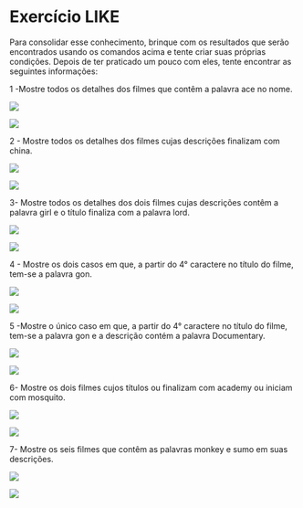 # Exercício LIKE

  

Para consolidar esse conhecimento, brinque com os resultados que serão encontrados usando os comandos acima e tente criar suas próprias condições. Depois de ter praticado um pouco com eles, tente encontrar as seguintes informações:

  

  

1 -Mostre todos os detalhes dos filmes que contêm a palavra ace no nome.

  

![](https://lh3.googleusercontent.com/M0khBbPL4Uco9ZLVch5dEzAP_SGix7S1-TdTc_OQVGjYpJSQXzD_HL8ReINmt2WhvNBVogo3xqxsowOWW5-lR9hlBWri4_V2jdqYivFhuuu5Z_R4gL8MknLysrsmFnKE_PL9KMHiW-F_hHsmBZ_6jg)

![](https://lh6.googleusercontent.com/I-n6hPcghKplqyaAAzJIZyltPC1X6dqQ4r1aOoB5qR1MnYzHozFLHhUQg7US9vj8dLHRKN42Nptr_x0HVqosfleFI19y4FDiSTjpmJ4d7oRUjFQF8mTbdRKB9Xuvnhewh5MxI7159E1dJCiu0zK_vg)

  

  

2 - Mostre todos os detalhes dos filmes cujas descrições finalizam com china.

  

![](https://lh5.googleusercontent.com/kYPnVtQSBoEsAgtJhbj00HNyIZtcxB6ODgrHfgYlsUfjrapCVq7KlPhD3l01pK_lnIEYxbC1khfk8LRjgPSm_SmN5PbO2gvWkBbOI0iXUOFSt8mSGShHFtr3lj5k0aOXC1hzN-j239hQatOzsnxFZw)

  

![](https://lh5.googleusercontent.com/lVDp9Pa1pY8WMSlO5lez6kyVxXqemEOoH-RkfDWCvbYYxhmaiU3xl4Z5I9n8KmF6Lqu6_g0iMW5uDWV6jXniXNmqXNNkDi7nbv6KZuyp-yibXhn4VlS2YG2FsDgRcjhHP3p80en66T5IovaLpm4isw)

  

  

  

  

3- Mostre todos os detalhes dos dois filmes cujas descrições contêm a palavra girl e o título finaliza com a palavra lord.

  

![](https://lh3.googleusercontent.com/nXiOnzBlXAoa8gA8NlbnT_E1D9rSMcp-NS9z7PhnbkBuON-dVKrTzuguKDyAHTTUp0ltxbbNou388znVx1VzEFU_ubqJctVX5WPp2U6zV6-FM0fJR58K8xeZ_HF0r_PG2nyT8Psasgo9T2yq8lG_fw)

  

![](https://lh4.googleusercontent.com/iaOwINV1SMpyH7W04hY2HTuxpFlHGQdNjW79HNBSALumhSgsrdAv9eNI0DVtfDrSL7Si5aOFVpqIofb2R5oRXRf0tq-YH0_JM6tutl4jfS8aV3L0C8LNhjfI4QEzTiPjtOAoaI_Y6qMy3V_r_gO9Ig)

  

  

4 - Mostre os dois casos em que, a partir do 4° caractere no título do filme, tem-se a palavra gon.

  

![](https://lh4.googleusercontent.com/fKbnTk_ObGHi19OptuxCfoqAryd0kX18xyT5Yb4VO1BBCht9TdIcPVjb-g0SXWIgRjRJ0DO8rDRvCuq7EqlKzi2KgaYMzPiHu6f8z16mnuaikb3yvugNpZfp9K3nZsdkatTxPxqDB0w41QKeIeVl6w)

![](https://lh4.googleusercontent.com/UHOpgAtKVQGqV-1oNqEdhnNwP602_g7_hscjaZyFS0Ji6ARv26125NpBamJBWZnCZWGLWfCWoL0GV6EKP3BF7wIYqX02f1xJrnU1vsUqwGSf5LxuhzA8LF0rMDyvhsgSE4YlpKkPRRtK0KIggDmEqw)

  

  

  

  

5 -Mostre o único caso em que, a partir do 4° caractere no título do filme, tem-se a palavra gon e a descrição contém a palavra Documentary.

![](https://lh4.googleusercontent.com/EptuV6GAYOmhIwnjhtmWEJb5TqCJPSk1Dj-Vft3VdbmBquYPJvu3eIrgjz0r7w9c2NA8HFxIREpbz4myDLdk53vF9NWnBTzN4wOvpA4J0efWukdSQI0dChe5DuG7gU6fC33eWOoY0-xsnVxLBpmrDQ)

  

![](https://lh6.googleusercontent.com/MVfjt7002KPemTrLr4H_5HYowaN37U7-hFAUlusfA-2sbsWfq0SwAcmsYoNvLxYdI8RbnT_tza6hm3ZXElS6x7CUOXNbNnaHnwi1f28GW8iFIrHFO2p8o8CCUGdvUuAYQae0FSjKAxF5XDp6xHjOjA)

6- Mostre os dois filmes cujos títulos ou finalizam com academy ou iniciam com mosquito.

  

![](https://lh4.googleusercontent.com/0MkvYRKNbC523pCWiPqdQrwz6RyDIjHWRBQF2x9icqGqV1mN35qudB_3px-w8yG5qpkh11HvTVHbck8s0OOYMigI-7EPg66e4UspXk3MgNxKQme6i2rbTVPqyJIcFN42Nmv6YjJp9HnQq6NbP0c3qQ)

  

![](https://lh6.googleusercontent.com/fDynL1XMPZHyVamfcweO-GtTXmjMuyDKctj-OOx4BW_3o3xSqmd5Fq1Hpxo8zjuhVSTlVohcmYBpNKdO4jgIhXapE_8C9OA5TdOwCtj1-eH88xPi95_DOn3-7bvhPBCdVPAFFr51Ep7scdNFll8abw)

  

  

  

7- Mostre os seis filmes que contêm as palavras monkey e sumo em suas descrições.

  

![](https://lh5.googleusercontent.com/CQ8LqQxU7Qh2i9sdHnCqwIQCEa6hW0tlqGJqtHGTpVF0wy1moKoa2VLxi4F0gPdGzCP_j4IKYZrodadUUUlWdI_Ci_HQndU7WF35D1MmyF5KsQFcAxoMOaLGD3lzACfBlrPmTQadBYLQ4fHu1rVABw)

![](https://lh6.googleusercontent.com/2CJRoug14m8ffFcd4kvsuMv8yGA7gTPqocfjm6fwpjBlns-zWqPntKr7EOiTxU--TzeLoCHt3xd8dPRhxyDlUD0IDC8WxnAkjodMlEI5jr9hvjD2N0aUDpnLIAMLeYrHk-wnSTjQ0reN2cNgOjOOMg)